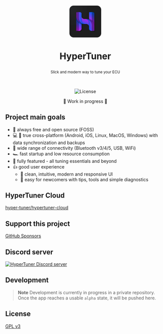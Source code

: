 <p align="center">
  <img src="/public/icons/logo.png" alt="HyperTuner" width="100">
</p>

<h1 align="center">HyperTuner</h1>

<div align="center">
  <p><sub>Slick and modern way to tune your ECU</sub></p>
</div>

<br/>

<div align="center">
  <p>
    <img alt="License" src="https://img.shields.io/github/license/hyper-tuner/hypertuner">
  </p>
</div>

<div align="center"><p>🚧 Work in progress 🚧</p></div>

## Project main goals

- 🚀 always free and open source (FOSS)
- 💻 📱 true cross-platform (Android, iOS, Linux, MacOS, Windows) with data synchronization and backups
- 🔌 wide range of connectivity (Bluetooth v3/4/5, USB, WiFi)
- 🏎 fast startup and low resource consumption
- 👏 fully featured - all tuning essentials and beyond
- 👍 good user experience
  - 💎 clean, intuitive, modern and responsive UI
  - 👶 easy for newcomers with tips, tools and simple diagnostics

## HyperTuner Cloud

[hyper-tuner/hypertuner-cloud](https://github.com/hyper-tuner/hypertuner-cloud)

## Support this project

[GitHub Sponsors](https://github.com/sponsors/karniv00l)

## Discord server

[![HyperTuner Discord server](https://dcbadge.vercel.app/api/server/eaTjzZQNQZ)](https://discord.gg/eaTjzZQNQZ)

## Development

> **Note**
> Development is currently in progress in a private repository. Once the app reaches a usable `alpha` state, it will be pushed here.

## License

[GPL v3](LICENSE)
